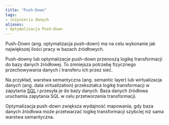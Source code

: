 ```yaml
---
title: "Push-Down"
tags:
- inżynieria danych
aliases:
- Optymalizacja Push-Down
---
```

Push-Down (ang. optymalizacja push-down) ma na celu wykonanie jak największej ilości pracy w bazach źródłowych.

Push-downy lub optymalizacje push-down przenoszą logikę transformacji do bazy danych źródłowej. To zmniejsza potrzebę fizycznego przechowywania danych i transferu ich przez sieć.

Na przykład, warstwa semantyczna (ang. semantic layer) lub wirtualizacja danych (ang. data virtualization) przekształca logikę transformacji w zapytania [SQL](notes/sql.md) i przesyła je do bazy danych. Baza danych źródłowa uruchamia zapytania SQL w celu przetworzenia transformacji.

Optymalizacja push-down zwiększa wydajność mapowania, gdy baza danych źródłowa może przetwarzać logikę transformacji szybciej niż sama warstwa semantyczna.
